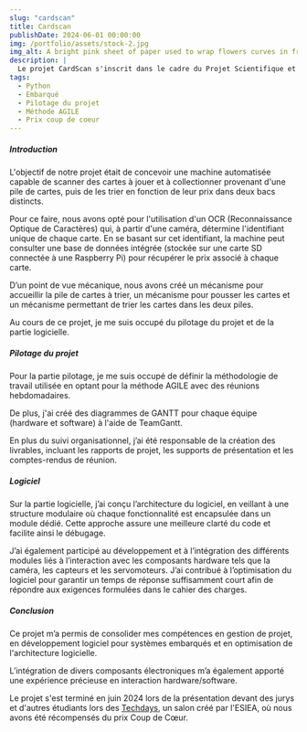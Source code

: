 ```yaml
---
slug: "cardscan"
title: Cardscan
publishDate: 2024-06-01 00:00:00
img: /portfolio/assets/stock-2.jpg
img_alt: A bright pink sheet of paper used to wrap flowers curves in front of rich blue background
description: |
  Le projet CardScan s'inscrit dans le cadre du Projet Scientifique et Technique (PST) de 2ème année à l'ESIEA.
tags:
  - Python
  - Embarqué
  - Pilotage du projet
  - Méthode AGILE
  - Prix coup de coeur
---
```

##### Introduction
L'objectif de notre projet était de concevoir une machine automatisée capable de scanner des cartes à jouer et à collectionner provenant d'une pile de cartes, puis de les trier en fonction de leur prix dans deux bacs distincts.

Pour ce faire, nous avons opté pour l'utilisation d'un OCR (Reconnaissance Optique de Caractères) qui, à partir d'une caméra, détermine l'identifiant unique de chaque carte. En se basant sur cet identifiant, la machine peut consulter une base de données intégrée (stockée sur une carte SD connectée à une Raspberry Pi) pour récupérer le prix associé à chaque carte.

D’un point de vue mécanique, nous avons créé un mécanisme pour accueillir la pile de cartes à trier, un mécanisme pour pousser les cartes et un mécanisme permettant de trier les cartes dans les deux piles.

Au cours de ce projet, je me suis occupé du pilotage du projet et de la partie logicielle.


##### Pilotage du projet
Pour la partie pilotage, je me suis occupé de définir la méthodologie de travail utilisée en optant pour la méthode AGILE avec des réunions hebdomadaires.

De plus, j'ai créé des diagrammes de GANTT pour chaque équipe (hardware et software) à l'aide de TeamGantt.

En plus du suivi organisationnel, j’ai été responsable de la création des livrables, incluant les rapports de projet, les supports de présentation et les comptes-rendus de réunion.




##### Logiciel
Sur la partie logicielle, j’ai conçu l’architecture du logiciel, en veillant à une structure modulaire où chaque fonctionnalité est encapsulée dans un module dédié. Cette approche assure une meilleure clarté du code et facilite ainsi le débugage.

J’ai également participé au développement et à l’intégration des différents modules liés à l’interaction avec les composants hardware tels que la caméra, les capteurs et les servomoteurs. J’ai contribué à l’optimisation du logiciel pour garantir un temps de réponse suffisamment court afin de répondre aux exigences formulées dans le cahier des charges.

##### Conclusion
Ce projet m’a permis de consolider mes compétences en gestion de projet, en développement logiciel pour systèmes embarqués et en optimisation de l'architecture logicielle.

L’intégration de divers composants électroniques m’a également apporté une expérience précieuse en interaction hardware/software.

Le projet s'est terminé en juin 2024 lors de la présentation devant des jurys et d'autres étudiants lors des <a href="https://techday-paris.esiea.fr/projet/15/">Techdays</a>, un salon créé par l'ESIEA, où nous avons été récompensés du prix Coup de Cœur.